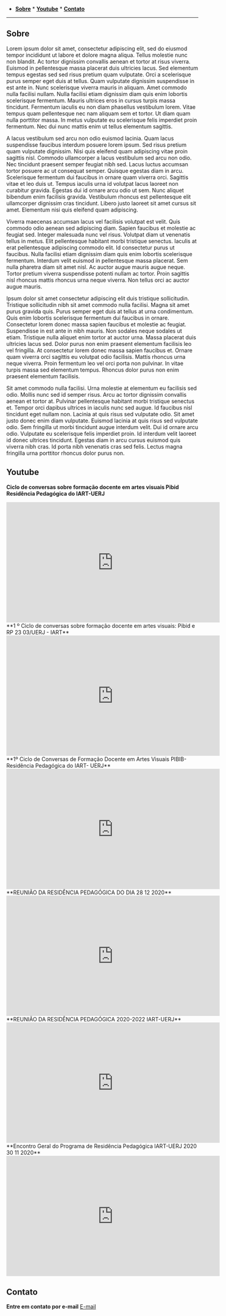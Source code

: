 <link href="css/style.css" rel="stylesheet">


<!--ts-->
   * [**Sobre**](#sobre) * [**Youtube**](#youtube) * [**Contato**](#contato) 
<!--te-->

__________________

## Sobre

Lorem ipsum dolor sit amet, consectetur adipiscing elit, sed do eiusmod tempor incididunt ut labore et dolore magna aliqua. Tellus molestie nunc non blandit. Ac tortor dignissim convallis aenean et tortor at risus viverra. Euismod in pellentesque massa placerat duis ultricies lacus. Sed elementum tempus egestas sed sed risus pretium quam vulputate. Orci a scelerisque purus semper eget duis at tellus. Quam vulputate dignissim suspendisse in est ante in. Nunc scelerisque viverra mauris in aliquam. Amet commodo nulla facilisi nullam. Nulla facilisi etiam dignissim diam quis enim lobortis scelerisque fermentum. Mauris ultrices eros in cursus turpis massa tincidunt. Fermentum iaculis eu non diam phasellus vestibulum lorem. Vitae tempus quam pellentesque nec nam aliquam sem et tortor. Ut diam quam nulla porttitor massa. In metus vulputate eu scelerisque felis imperdiet proin fermentum. Nec dui nunc mattis enim ut tellus elementum sagittis.

A lacus vestibulum sed arcu non odio euismod lacinia. Quam lacus suspendisse faucibus interdum posuere lorem ipsum. Sed risus pretium quam vulputate dignissim. Nisi quis eleifend quam adipiscing vitae proin sagittis nisl. Commodo ullamcorper a lacus vestibulum sed arcu non odio. Nec tincidunt praesent semper feugiat nibh sed. Lacus luctus accumsan tortor posuere ac ut consequat semper. Quisque egestas diam in arcu. Scelerisque fermentum dui faucibus in ornare quam viverra orci. Sagittis vitae et leo duis ut. Tempus iaculis urna id volutpat lacus laoreet non curabitur gravida. Egestas dui id ornare arcu odio ut sem. Nunc aliquet bibendum enim facilisis gravida. Vestibulum rhoncus est pellentesque elit ullamcorper dignissim cras tincidunt. Libero justo laoreet sit amet cursus sit amet. Elementum nisi quis eleifend quam adipiscing.

Viverra maecenas accumsan lacus vel facilisis volutpat est velit. Quis commodo odio aenean sed adipiscing diam. Sapien faucibus et molestie ac feugiat sed. Integer malesuada nunc vel risus. Volutpat diam ut venenatis tellus in metus. Elit pellentesque habitant morbi tristique senectus. Iaculis at erat pellentesque adipiscing commodo elit. Id consectetur purus ut faucibus. Nulla facilisi etiam dignissim diam quis enim lobortis scelerisque fermentum. Interdum velit euismod in pellentesque massa placerat. Sem nulla pharetra diam sit amet nisl. Ac auctor augue mauris augue neque. Tortor pretium viverra suspendisse potenti nullam ac tortor. Proin sagittis nisl rhoncus mattis rhoncus urna neque viverra. Non tellus orci ac auctor augue mauris.

Ipsum dolor sit amet consectetur adipiscing elit duis tristique sollicitudin. Tristique sollicitudin nibh sit amet commodo nulla facilisi. Magna sit amet purus gravida quis. Purus semper eget duis at tellus at urna condimentum. Quis enim lobortis scelerisque fermentum dui faucibus in ornare. Consectetur lorem donec massa sapien faucibus et molestie ac feugiat. Suspendisse in est ante in nibh mauris. Non sodales neque sodales ut etiam. Tristique nulla aliquet enim tortor at auctor urna. Massa placerat duis ultricies lacus sed. Dolor purus non enim praesent elementum facilisis leo vel fringilla. At consectetur lorem donec massa sapien faucibus et. Ornare quam viverra orci sagittis eu volutpat odio facilisis. Mattis rhoncus urna neque viverra. Proin fermentum leo vel orci porta non pulvinar. In vitae turpis massa sed elementum tempus. Rhoncus dolor purus non enim praesent elementum facilisis.

Sit amet commodo nulla facilisi. Urna molestie at elementum eu facilisis sed odio. Mollis nunc sed id semper risus. Arcu ac tortor dignissim convallis aenean et tortor at. Pulvinar pellentesque habitant morbi tristique senectus et. Tempor orci dapibus ultrices in iaculis nunc sed augue. Id faucibus nisl tincidunt eget nullam non. Lacinia at quis risus sed vulputate odio. Sit amet justo donec enim diam vulputate. Euismod lacinia at quis risus sed vulputate odio. Sem fringilla ut morbi tincidunt augue interdum velit. Dui id ornare arcu odio. Vulputate eu scelerisque felis imperdiet proin. Id interdum velit laoreet id donec ultrices tincidunt. Egestas diam in arcu cursus euismod quis viverra nibh cras. Id porta nibh venenatis cras sed felis. Lectus magna fringilla urna porttitor rhoncus dolor purus non.

## Youtube

**Ciclo de conversas sobre formação docente em artes visuais Pibid Residência Pedagógica do IART-UERJ**
<div class="video.container"><iframe width="560" height="315" src="https://www.youtube.com/embed/RuIP_oIRRd4" title="YouTube video player" frameborder="0" allow="accelerometer; autoplay; clipboard-write; encrypted-media; gyroscope; picture-in-picture" allowfullscreen></iframe></div>
**1 º Ciclo de conversas sobre formação docente em artes visuais: Pibid e RP 23 03/UERJ - IART**
<iframe width="560" height="315" src="https://www.youtube.com/embed/7A8HwcuO1Qk" title="YouTube video player" frameborder="0" allow="accelerometer; autoplay; clipboard-write; encrypted-media; gyroscope; picture-in-picture" allowfullscreen></iframe>
**1º Ciclo de Conversas de Formação Docente em Artes Visuais PIBIB-Residência Pedagógica do IART- UERJ**
<iframe width="560" height="315" src="https://www.youtube.com/embed/TDqVCnxfsW8" title="YouTube video player" frameborder="0" allow="accelerometer; autoplay; clipboard-write; encrypted-media; gyroscope; picture-in-picture" allowfullscreen></iframe>
**REUNIÃO DA RESIDÊNCIA PEDAGÓGICA DO DIA 28 12 2020**
<iframe width="560" height="315" src="https://www.youtube.com/embed/B8r5ETjX29M" title="YouTube video player" frameborder="0" allow="accelerometer; autoplay; clipboard-write; encrypted-media; gyroscope; picture-in-picture" allowfullscreen></iframe>
**REUNIÃO DA RESIDÊNCIA PEDAGÓGICA 2020-2022 IART-UERJ**
<iframe width="560" height="315" src="https://www.youtube.com/embed/sQRwBkPGbIs" title="YouTube video player" frameborder="0" allow="accelerometer; autoplay; clipboard-write; encrypted-media; gyroscope; picture-in-picture" allowfullscreen></iframe>
**Encontro Geral do Programa de Residência Pedagógica IART-UERJ 2020 30 11 2020**
<iframe width="560" height="315" src="https://www.youtube.com/embed/Oc6RhMhApV4" title="YouTube video player" frameborder="0" allow="accelerometer; autoplay; clipboard-write; encrypted-media; gyroscope; picture-in-picture" allowfullscreen></iframe>

## Contato

**Entre em contato por e-mail**
[E-mail](mailto:udtlea.rp@gmail.com)

